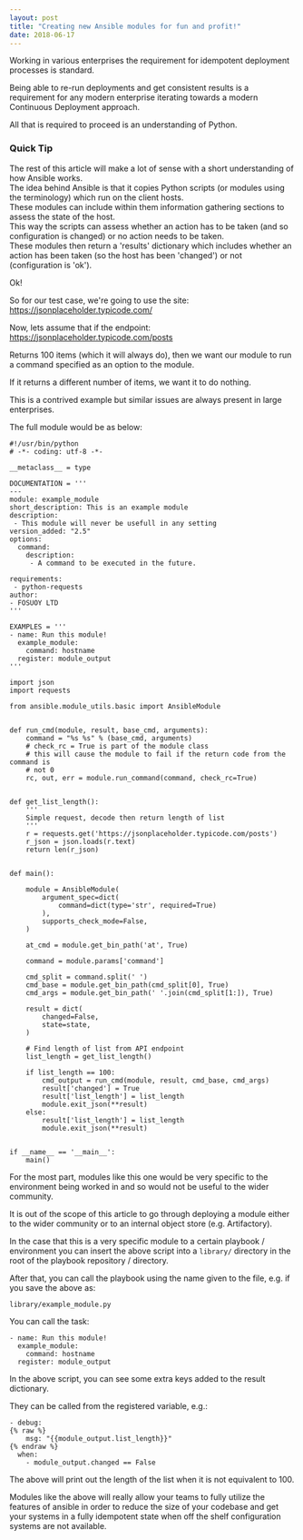 ```yaml
---
layout: post
title: "Creating new Ansible modules for fun and profit!"
date: 2018-06-17
---
```


Working in various enterprises the requirement for idempotent deployment
processes is standard.


Being able to re-run deployments and get consistent results is a requirement for
any modern enterprise iterating towards a modern Continuous Deployment approach.

All that is required to proceed is an understanding of Python.

<div class="info">
  <h3 class="info">Quick Tip</h3>
  The rest of this article will make a lot of sense with a short understanding
  of how Ansible works.
  <br>
  The idea behind Ansible is that it copies Python scripts (or modules using
  the terminology) which run on the client hosts.
  <br>
  These modules can include within them information gathering sections to assess
  the state of the host.
  <br>
  This way the scripts can assess whether an action has to be taken (and so
  configuration is changed) or no action needs to be taken.
  <br>
  These modules then return a 'results' dictionary which includes whether an
  action has been taken (so the host has been 'changed') or not (configuration
  is 'ok').
</div>

Ok!

So for our test case, we're going to use the site:
https://jsonplaceholder.typicode.com/

Now, lets assume that if the endpoint:
https://jsonplaceholder.typicode.com/posts

Returns 100 items (which it will always do), then we want our module to run a
command specified as an option to the module.

If it returns a different number of items, we want it to do nothing.

This is a contrived example but similar issues are always present in large
enterprises.

The full module would be as below:

```
#!/usr/bin/python
# -*- coding: utf-8 -*-

__metaclass__ = type

DOCUMENTATION = '''
---
module: example_module
short_description: This is an example module
description:
 - This module will never be usefull in any setting
version_added: "2.5"
options:
  command:
    description:
     - A command to be executed in the future.

requirements:
 - python-requests
author:
- FOSUOY LTD
'''

EXAMPLES = '''
- name: Run this module! 
  example_module:
    command: hostname
  register: module_output
'''

import json
import requests

from ansible.module_utils.basic import AnsibleModule


def run_cmd(module, result, base_cmd, arguments):
    command = "%s %s" % (base_cmd, arguments)
    # check_rc = True is part of the module class
    # this will cause the module to fail if the return code from the command is
    # not 0
    rc, out, err = module.run_command(command, check_rc=True)


def get_list_length():
    '''
    Simple request, decode then return length of list
    '''
    r = requests.get('https://jsonplaceholder.typicode.com/posts')
    r_json = json.loads(r.text)
    return len(r_json)


def main():

    module = AnsibleModule(
        argument_spec=dict(
            command=dict(type='str', required=True)
        ),
        supports_check_mode=False,
    )

    at_cmd = module.get_bin_path('at', True)

    command = module.params['command']

    cmd_split = command.split(' ')
    cmd_base = module.get_bin_path(cmd_split[0], True)
    cmd_args = module.get_bin_path(' '.join(cmd_split[1:]), True)

    result = dict(
        changed=False,
        state=state,
    )

    # Find length of list from API endpoint
    list_length = get_list_length()

    if list_length == 100:
        cmd_output = run_cmd(module, result, cmd_base, cmd_args)
        result['changed'] = True
        result['list_length'] = list_length
        module.exit_json(**result)
    else:
        result['list_length'] = list_length
        module.exit_json(**result)


if __name__ == '__main__':
    main()
```

For the most part, modules like this one would be very specific to the
environment being worked in and so would not be useful to the wider community.

It is out of the scope of this article to go through deploying a module either
to the wider community or to an internal object store (e.g. Artifactory).

In the case that this is a very specific module to a certain playbook /
environment you can insert the above script into a `library/` directory in the
root of the playbook repository / directory.

After that, you can call the playbook using the name given to the file, e.g. if
you save the above as:

`library/example_module.py`

You can call the task:
```
- name: Run this module! 
  example_module:
    command: hostname
  register: module_output
```

In the above script, you can see some extra keys added to the result dictionary.

They can be called from the registered variable, e.g.:
```
- debug:
{% raw %}
    msg: "{{module_output.list_length}}"
{% endraw %}
  when:
    - module_output.changed == False
```

The above will print out the length of the list when it is not equivalent to
100.

Modules like the above will really allow your teams to fully utilize the features
of ansible in order to reduce the size of your codebase and get your systems in
a fully idempotent state when off the shelf configuration systems are not
available.
